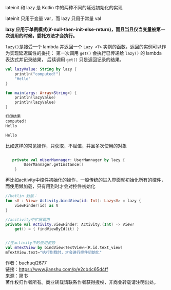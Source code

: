 lateinit 和 lazy 是 Kotlin 中的两种不同的延迟初始化的实现

lateinit 只用于变量 var，而 lazy 只用于常量 val

**lazy 应用于单例模式(if-null-then-init-else-return)，而且当且仅当变量被第一次调用的时候，委托方法才会执行。**

`lazy()`是接受一个 lambda 并返回一个 `Lazy <T>` 实例的函数，返回的实例可以作为实现延迟属性的委托： 第一次调用 `get()` 会执行已传递给 `lazy()` 的 lambda 表达式并记录结果， 后续调用 `get()` 只是返回记录的结果。

```kotlin
val lazyValue: String by lazy {
    println("computed!")
    "Hello"
}

fun main(args: Array<String>) {
    println(lazyValue)
    println(lazyValue)
}

打印结果
computed！
Hello

Hello
```

比如这样的常见操作，只获取，不赋值，并且多次使用的对象

```kotlin

   private val mUserMannager: UserMannager by lazy {
        UserMannager.getInstance()
    }
```

再比如acitivity中控件初始化的操作，一般传统的进入界面就初始化所有的控件，而使用懒加载，只有用到时才会对控件初始化

```kotlin
//kotlin 封装：
fun <V : View> Activity.bindView(id: Int): Lazy<V> = lazy {
    viewFinder(id) as V
}

//acitivity中扩展调用
private val Activity.viewFinder: Activity.(Int) -> View?
    get() = { findViewById(it) }


//在activity中的使用姿势
val mTextView by bindView<TextView>(R.id.text_view)
mTextView.text="执行到我时，才会进行控件初始化"
```

  
  
作者：buchuqi2677  
链接：https://www.jianshu.com/p/e2cb4c65d4ff  
来源：简书  
著作权归作者所有。商业转载请联系作者获得授权，非商业转载请注明出处。